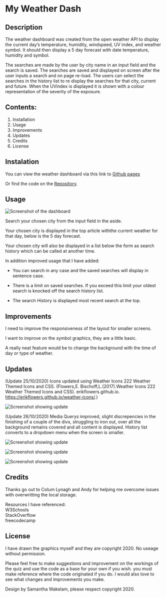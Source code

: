 # My Weather Dash 

## Description

The weather dashboard was created from the open weather API to display the current day’s temperature, humidity, windspeed, UV index, and weather symbol. It should then display a 5 day forecast with date temperature, humidity and symbol. 

The searches are made by the user by city name in an input field and the search is saved. The searches are saved and displayed on screen after the user inputs a search and on page re-load. 
The users can select the searches in the history list to re display the searches for that city, current and future. 
When the UVindex is displayed it is shown with a colour representation of the severity of the exposure. 


## Contents: 
1. Installation 
2. Usage
3. Improvements
4. Updates
5. Credits
6. License

## Instalation

You can view the weather dashboard via this link to [Github pages](https://samwakelam.github.io/06_WEATHER_DASH_SLW/)

Or find the code on the [Repository](https://github.com/Samwakelam/06_WEATHER_DASH_SLW). 

## Usage

![Screenshot of the dashboard](assets/images/screenshot.png)

Search your chosen city from the input field in the aside. 

Your chosen city is displayed in the top article withthe current weather for that day, below is the 5 day forecast. 

Your chosen city will also be displayed in a list below the form as search history which can be called at another time. 

In addition improved usage that I have added:
* You can search in any case and the saved searches will display in sentence case. 

* There is a limit on saved searches. If you exceed this limit your oldest search is knocked off the search history list. 

* The search History is displayed most recent search at the top. 


## Improvements

I need to improve the responsiveness of the layout for smaller screens. 

I want to improve on the symbol graphics, they are a little basic. 

A really neat feature would be to change the background with the time of day or type of weather.

## Updates 

(Update 25/10/2020) Icons updated using Weather Icons 222 Weather Themed Icons and CSS. (Flowers,E. Bischoff,L.(2017).Weather Icons 222 Weather Themed Icons and CSS). erikflowers.github.io. https://erikflowers.github.io/weather-icons/.)

![Screenshot showing update](assets/images/screenshot-update-symbols.png)

(Update 26/10/2020) Media Querys improved, slight discrepencies in the finishing of a couple of the divs, struggling to iron out, over all the background remains covered and all content is displayed. 
History list converts to a dropdown menu when the screen is smaller. 

![Screenshot showing update](assets/images/IphoneFull.png)

![Screenshot showing update](assets/images/ipadProFull.png)

![Screenshot showing update](assets/images/screenFull.png)


## Credits 

Thanks go out to Colum Lynagh and Andy for helping me overcome issues with overwritting the local storage. 

Resources I have referenced:   
W3Schools  
StackOverflow  
freecodecamp 

## License 

I have drawn the graphics myself and they are copyright 2020. No useage without permission. 

Please feel free to make suggestions and improvement on the workings of the quiz and use the code as a base for your own if you wish. you must make reference where the code originated if you do. I would also love to see what changes and improvements you make.  

Design by Samantha Wakelam, please respect copyright 2020. 

 